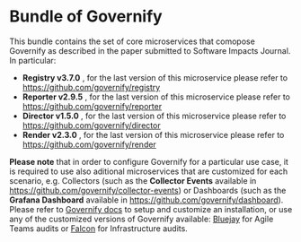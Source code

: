 # Bundle of Governify  

This bundle contains the set of core microservices that comopose Governify as described in the paper submitted to Software Impacts Journal. 
In particular:
 - **Registry v3.7.0** , for the last version of this microservice please refer to https://github.com/governify/registry
 - **Reporter v2.9.5** , for the last version of this microservice please refer to https://github.com/governify/reporter
 - **Director v1.5.0** , for the last version of this microservice please refer to https://github.com/governify/director
 - **Render v2.3.0** , for the last version of this microservice please refer to https://github.com/governify/render

**Please note** that in order to configure Governify for a particular use case, it is required to use also aditional microservices that are customized for each scenario, e.g. Collectors (such as the **Collector Events** available in https://github.com/governify/collector-events) or Dashboards (such as the **Grafana Dashboard** available in https://github.com/governify/dashboard). Please refer to [Governify docs](https://docs.governify.io/) to setup and customize an installation, or use any of the customized versions of Governify available: [Bluejay](https://docs.bluejay.governify.io/) for Agile Teams audits or [Falcon](https://docs.falcon.governify.io/) for Infrastructure audits. 



